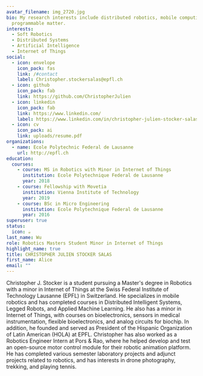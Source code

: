 ```yaml
---
avatar_filename: img_2720.jpg
bio: My research interests include distributed robotics, mobile computing and
  programmable matter.
interests:
  - Soft Robotics
  - Distributed Systems
  - Artificial Intelligence
  - Internet of Things
social:
  - icon: envelope
    icon_pack: fas
    link: /#contact
    label: Christopher.stockersalas@epfl.ch
  - icon: github
    icon_pack: fab
    link: https://github.com/ChristopherJulien
  - icon: linkedin
    icon_pack: fab
    link: https://www.linkedin.com/
    label: https://www.linkedin.com/in/christopher-julien-stocker-salas-55b868129/
  - icon: cv
    icon_pack: ai
    link: uploads/resume.pdf
organizations:
  - name: Ecole Polytechnic Federal de Lausanne
    url: http://epfl.ch
education:
  courses:
    - course: MS in Robotics with Minor in Internet of Things
      institution: Ecole Polytechnique Federal de Lausanne
      year: 2018
    - course: Fellowship with Movetia
      institution: Vienna Institute of Technology
      year: 2019
    - course: BSc in Micro Engineering
      institution: Ecole Polytechnique Federal de Lausanne
      year: 2016
superuser: true
status:
  icon: ☕️
last_name: Wu
role: Robotics Masters Student Minor in Internet of Things
highlight_name: true
title: CHRISTOPHER JULIEN STOCKER SALAS
first_name: Alice
email: ""
---
```

Christopher J. Stocker is a student pursuing a Master's degree in Robotics with a minor in Internet of Things at the Swiss Federal Institute of Technology Lausanne (EPFL) in Switzerland. He specializes in mobile robotics and has completed courses in Distributed Intelligent Systems, Legged Robots, and Applied Machine Learning. He also has a minor in Internet of Things, with courses on bioelectronics, sensors in medical instrumentation, flexible bioelectronics, and analog circuits for biochip. In addition, he founded and served as President of the Hispanic Organization of Latin American (HOLA) at EPFL. Christopher has also worked as a Robotics Engineer Intern at Pors & Rao, where he helped develop and test an open-source motor control module for their robotic animation platform. He has completed various semester laboratory projects and adjunct projects related to robotics, and has interests in drone photography, trekking, and playing tennis.